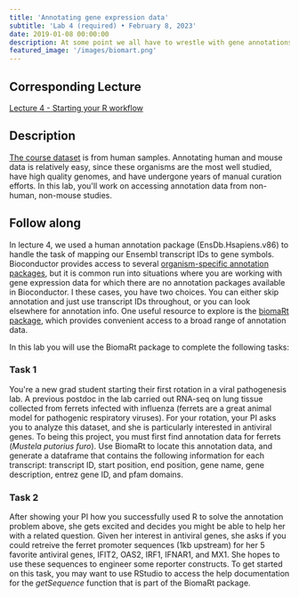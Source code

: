 ```yaml
---
title: 'Annotating gene expression data'
subtitle: 'Lab 4 (required) • February 8, 2023'
date: 2019-01-08 00:00:00
description: At some point we all have to wrestle with gene annotations – that is, all the stuff we can label a gene with. In this lab, you'll learn to access a world of gene-centric annotation data and will practice on gene expression data from non-model organisms.
featured_image: '/images/biomart.png'
---
```


## Corresponding Lecture

[Lecture 4 - Starting your R workflow](https://diytranscriptomics.com/project/lecture-04)

## Description

[The course dataset](https://diytranscriptomics.com/data) is from human samples.  Annotating human and mouse data is relatively easy, since these organisms are the most well studied, have high quality genomes, and have undergone years of manual curation efforts.  In this lab, you'll work on accessing annotation data from non-human, non-mouse studies.

## Follow along

In lecture 4, we used a human annotation package (EnsDb.Hsapiens.v86) to handle the task of mapping our Ensembl transcript IDs to gene symbols.  Bioconductor provides access to several [organism-specific annotation packages](https://www.bioconductor.org/packages/release/data/annotation/), but it is common run into situations where you are working with gene expression data for which there are no annotation packages available in Bioconductor.  I these cases, you have two choices.  You can either skip annotation and just use transcript IDs throughout, or you can look elsewhere for annotation info. One useful resource to explore is the [biomaRt package](https://bioconductor.org/packages/release/bioc/html/biomaRt.html), which provides convenient access to a broad range of annotation data.

In this lab you will use the BiomaRt package to complete the following tasks:

### Task 1

You're a new grad student starting their first rotation in a viral pathogenesis lab.  A previous postdoc in the lab carried out RNA-seq on lung tissue collected from ferrets infected with influenza (ferrets are a great animal model for pathogenic respiratory viruses).  For your rotation, your PI asks you to analyze this dataset, and she is particularly interested in antiviral genes.  To being this project, you must first find annotation data for ferrets (*Mustela putorius furo*).  Use BiomaRt to locate this annotation data, and generate a dataframe that contains the following information for each transcript: transcript ID, start position, end position, gene name, gene description, entrez gene ID, and pfam domains.

### Task 2

After showing your PI how you successfully used R to solve the annotation problem above, she gets excited and decides you might be able to help her with a related question.  Given her interest in antiviral genes, she asks if you could retreive the ferret promoter sequences (1kb upstream) for her 5 favorite antiviral genes, IFIT2, OAS2, IRF1, IFNAR1, and MX1.  She hopes to use these sequences to engineer some reporter constructs.  To get started on this task, you may want to use RStudio to access the help documentation for the *getSequence* function that is part of the BiomaRt package.



